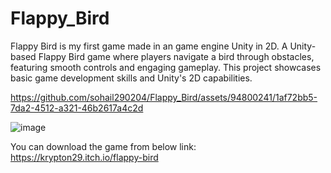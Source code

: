# Flappy_Bird

Flappy Bird is my first game made in an game engine Unity in 2D. 
A Unity-based Flappy Bird game where players navigate a bird through obstacles, featuring smooth controls and engaging gameplay. This project showcases basic game development skills and Unity's 2D capabilities.

https://github.com/sohail290204/Flappy_Bird/assets/94800241/1af72bb5-7da2-4512-a321-46b2617a4c2d

![image](https://github.com/sohail290204/Flappy_Bird/assets/94800241/b343f118-00c6-4a48-bc93-76f58cb11997)

You can download the game from below link:
https://krypton29.itch.io/flappy-bird
